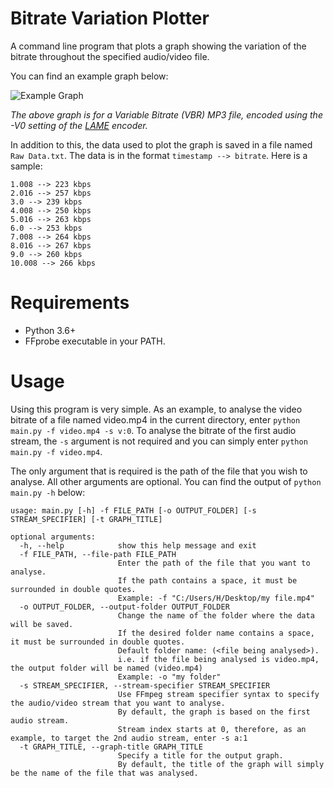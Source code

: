 # Bitrate Variation Plotter
A command line program that plots a graph showing the variation of the bitrate throughout the specified audio/video file.

You can find an example graph below:

![Example Graph](https://github.com/CrypticSignal/bitrate-variation-plotter/blob/main/Example%20Graph.png)

*The above graph is for a Variable Bitrate (VBR) MP3 file, encoded using the -V0 setting of the [LAME](https://lame.sourceforge.io/) encoder.*

In addition to this, the data used to plot the graph is saved in a file named `Raw Data.txt`. The data is in the format `timestamp --> bitrate`. Here is a sample:
```
1.008 --> 223 kbps
2.016 --> 257 kbps
3.0 --> 239 kbps
4.008 --> 250 kbps
5.016 --> 263 kbps
6.0 --> 253 kbps
7.008 --> 264 kbps
8.016 --> 267 kbps
9.0 --> 260 kbps
10.008 --> 266 kbps
```

# Requirements 
- Python 3.6+
- FFprobe executable in your PATH.

# Usage
Using this program is very simple. As an example, to analyse the video bitrate of a file named video.mp4 in the current directory, enter `python main.py -f video.mp4 -s v:0`. To analyse the bitrate of the first audio stream, the `-s` argument is not required and you can simply enter `python main.py -f video.mp4`.

The only argument that is required is the path of the file that you wish to analyse. All other arguments are optional. You can find the output of `python main.py -h` below:
```
usage: main.py [-h] -f FILE_PATH [-o OUTPUT_FOLDER] [-s STREAM_SPECIFIER] [-t GRAPH_TITLE]

optional arguments:
  -h, --help            show this help message and exit
  -f FILE_PATH, --file-path FILE_PATH
                        Enter the path of the file that you want to analyse.
                        If the path contains a space, it must be surrounded in double quotes.
                        Example: -f "C:/Users/H/Desktop/my file.mp4"
  -o OUTPUT_FOLDER, --output-folder OUTPUT_FOLDER
                        Change the name of the folder where the data will be saved.
                        If the desired folder name contains a space, it must be surrounded in double quotes.
                        Default folder name: (<file being analysed>).
                        i.e. if the file being analysed is video.mp4, the output folder will be named (video.mp4)
                        Example: -o "my folder"
  -s STREAM_SPECIFIER, --stream-specifier STREAM_SPECIFIER
                        Use FFmpeg stream specifier syntax to specify the audio/video stream that you want to analyse.
                        By default, the graph is based on the first audio stream.
                        Stream index starts at 0, therefore, as an example, to target the 2nd audio stream, enter -s a:1
  -t GRAPH_TITLE, --graph-title GRAPH_TITLE
                        Specify a title for the output graph.
                        By default, the title of the graph will simply be the name of the file that was analysed.
```